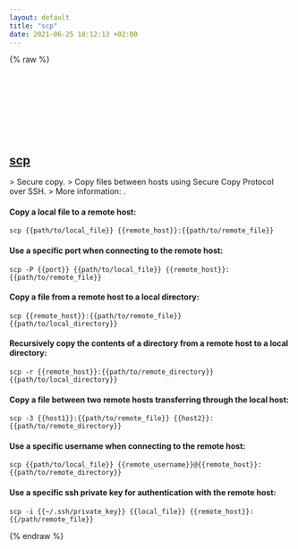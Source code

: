```yaml
---
layout: default
title: "scp"
date: 2021-06-25 18:12:13 +02:00
---
```

{% raw %}
<h2 id="scp">
  <a href="/en/common/scp.html">scp</a> <a href="#scp"><svg class="icon">
    <use href="/assets/images/unicode_sprite.svg#link" />
  </svg></a>
</h2>
> Secure copy.
> Copy files between hosts using Secure Copy Protocol over SSH.
> More information: <https://man.openbsd.org/scp>.

#### Copy a local file to a remote host:
```shell
scp {{path/to/local_file}} {{remote_host}}:{{path/to/remote_file}}
```
#### Use a specific port when connecting to the remote host:
```shell
scp -P {{port}} {{path/to/local_file}} {{remote_host}}:{{path/to/remote_file}}
```
#### Copy a file from a remote host to a local directory:
```shell
scp {{remote_host}}:{{path/to/remote_file}} {{path/to/local_directory}}
```
#### Recursively copy the contents of a directory from a remote host to a local directory:
```shell
scp -r {{remote_host}}:{{path/to/remote_directory}} {{path/to/local_directory}}
```
#### Copy a file between two remote hosts transferring through the local host:
```shell
scp -3 {{host1}}:{{path/to/remote_file}} {{host2}}:{{path/to/remote_directory}}
```
#### Use a specific username when connecting to the remote host:
```shell
scp {{path/to/local_file}} {{remote_username}}@{{remote_host}}:{{path/to/remote_directory}}
```
#### Use a specific ssh private key for authentication with the remote host:
```shell
scp -i {{~/.ssh/private_key}} {{local_file}} {{remote_host}}:{{/path/remote_file}}
```
{% endraw %}